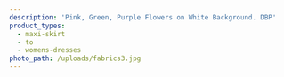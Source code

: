 ```yaml
---
description: 'Pink, Green, Purple Flowers on White Background. DBP'
product_types:
  - maxi-skirt
  - to
  - womens-dresses
photo_path: /uploads/fabrics3.jpg
---
```

